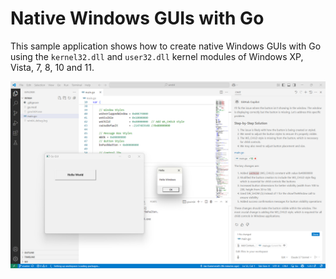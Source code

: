 # Native Windows GUIs with Go

This sample application shows how to create native Windows GUIs with Go using the `kernel32.dll` and `user32.dll` kernel modules of Windows XP, Vista, 7, 8, 10 and 11.

![Native Windows GUI with Go on Windows 11](doc/screenshot.png)

